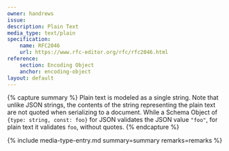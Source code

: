 ```yaml
---
owner: handrews
issue:
description: Plain Text
media_type: text/plain
specification:
    name: RFC2046
    url: https://www.rfc-editor.org/rfc/rfc2046.html
reference:
    section: Encoding Object
    anchor: encoding-object
layout: default
---
```


{% capture summary %}
Plain text is modeled as a single string.  Note that unlike JSON strings, the contents of the string representing the plain text are not quoted when serializing to a document.  While a Schema Object of `{type: string, const: foo}` for JSON validates the JSON value `"foo"`, for plain text it validates `foo`, without quotes.
{% endcapture %}

{% include media-type-entry.md summary=summary remarks=remarks %}  
